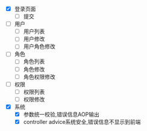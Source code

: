 - [x] 登录页面
    - [ ] 提交
- [ ] 用户
    - [ ] 用户列表
    - [ ] 用户修改
    - [ ] 用户角色修改
- [ ] 角色
    - [ ] 角色列表
    - [ ] 角色修改
    - [ ] 角色权限修改
- [ ] 权限
    - [ ] 权限列表
    - [ ] 权限修改
- [x] 系统
    - [x] 参数统一校验,错误信息AOP输出
    - [x] controller advice系统安全,错误信息不显示到前端